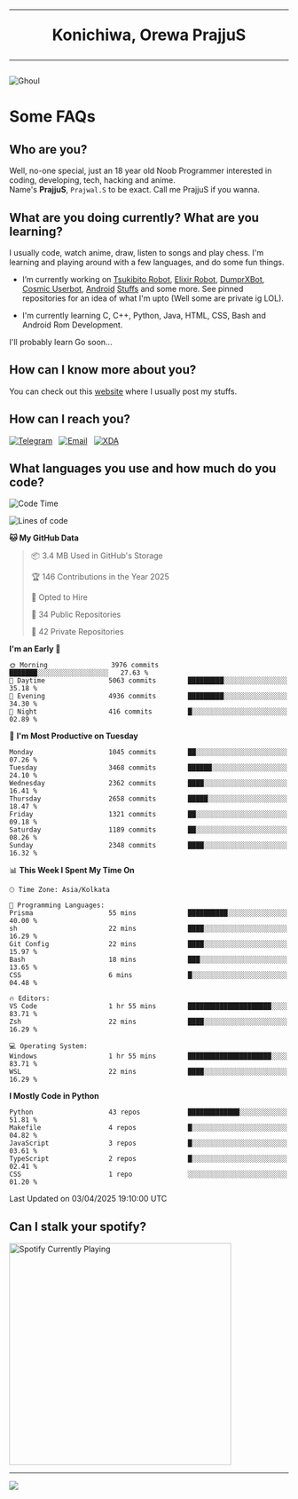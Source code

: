<h1 align="center"><hr>Konichiwa, Orewa PrajjuS<hr></h1>


<img src="https://telegra.ph/file/6041d22c64479ee5ff802.jpg" alt="Ghoul"/>


<h1>Some FAQs</h1>


<h2>Who are you?</h2>

Well, no-one special, just an 18 year old Noob Programmer interested in coding, developing, tech, hacking and anime.
<br>
Name's <b>PrajjuS</b>, <code>Prajwal.S</code> to be exact. Call me PrajjuS if you wanna.


<h2>What are you doing currently? What are you learning?</h2>

I usually code, watch anime, draw, listen to songs and play chess. I'm learning and playing around with a few languages, and do some fun things.

- I’m currently working on <a href="Https://t.me/PrajjuSAssistantBot">Tsukibito Robot</a>, <a href="https://t.me/projectelixir_bot">Elixir Robot</a>, <a href="https://t.me/DumprXBot">DumprXBot</a>, <a href="https://github.com/SkyLab-Devs/CosmicUserbot">Cosmic Userbot</a>, <a href="https://github.com/Noob-OS">Android</a> <a href="https://github.com/PrajjuS/device_xiaomi_vince">Stuffs</a> and some more. See pinned repositories for an idea of what I'm upto (Well some are private ig LOL).

- I'm currently learning C, C++, Python, Java, HTML, CSS, Bash and Android Rom Development.

I'll probably learn Go soon...


<h2>How can I know more about you?</h2>

You can check out this <a href="https://prajjus.website">website</a> where I usually post my stuffs.


<h2>How can I reach you?</h2>

<a href="https://t.me/PrajjuS"><img src="https://img.shields.io/badge/PrajjuS-2CA5E0?style=flat-square&logo=telegram&logoColor=white" alt="Telegram"/></a>&nbsp;&nbsp;&nbsp;<a href="theprajjus@gmail.com"><img src="https://img.shields.io/badge/theprajjus@gmail.com-D14836?style=flat-square&logo=gmail&logoColor=white" alt="Email"/></a>&nbsp;&nbsp;&nbsp;<a href="https://forum.xda-developers.com/m/prajjus.10388799/"><img src="https://img.shields.io/badge/PrajjuS-F59714?style=flat-square&logo=xda-developers&logoColor=white" alt="XDA"/></a>


<h2>What languages you use and how much do you code?</h2>

<!--START_SECTION:waka-->
![Code Time](http://img.shields.io/badge/Code%20Time-943%20hrs%2025%20mins-blue)

![Lines of code](https://img.shields.io/badge/From%20Hello%20World%20I%27ve%20Written-1.3%20million%20lines%20of%20code-blue)

**🐱 My GitHub Data** 

> 📦 3.4 MB Used in GitHub's Storage 
 > 
> 🏆 146 Contributions in the Year 2025
 > 
> 💼 Opted to Hire
 > 
> 📜 34 Public Repositories 
 > 
> 🔑 42 Private Repositories 
 > 
**I'm an Early 🐤** 

```text
🌞 Morning                3976 commits        ███████░░░░░░░░░░░░░░░░░░   27.63 % 
🌆 Daytime                5063 commits        █████████░░░░░░░░░░░░░░░░   35.18 % 
🌃 Evening                4936 commits        █████████░░░░░░░░░░░░░░░░   34.30 % 
🌙 Night                  416 commits         █░░░░░░░░░░░░░░░░░░░░░░░░   02.89 % 
```
📅 **I'm Most Productive on Tuesday** 

```text
Monday                   1045 commits        ██░░░░░░░░░░░░░░░░░░░░░░░   07.26 % 
Tuesday                  3468 commits        ██████░░░░░░░░░░░░░░░░░░░   24.10 % 
Wednesday                2362 commits        ████░░░░░░░░░░░░░░░░░░░░░   16.41 % 
Thursday                 2658 commits        █████░░░░░░░░░░░░░░░░░░░░   18.47 % 
Friday                   1321 commits        ██░░░░░░░░░░░░░░░░░░░░░░░   09.18 % 
Saturday                 1189 commits        ██░░░░░░░░░░░░░░░░░░░░░░░   08.26 % 
Sunday                   2348 commits        ████░░░░░░░░░░░░░░░░░░░░░   16.32 % 
```


📊 **This Week I Spent My Time On** 

```text
🕑︎ Time Zone: Asia/Kolkata

💬 Programming Languages: 
Prisma                   55 mins             ██████████░░░░░░░░░░░░░░░   40.00 % 
sh                       22 mins             ████░░░░░░░░░░░░░░░░░░░░░   16.29 % 
Git Config               22 mins             ████░░░░░░░░░░░░░░░░░░░░░   15.97 % 
Bash                     18 mins             ███░░░░░░░░░░░░░░░░░░░░░░   13.65 % 
CSS                      6 mins              █░░░░░░░░░░░░░░░░░░░░░░░░   04.48 % 

🔥 Editors: 
VS Code                  1 hr 55 mins        █████████████████████░░░░   83.71 % 
Zsh                      22 mins             ████░░░░░░░░░░░░░░░░░░░░░   16.29 % 

💻 Operating System: 
Windows                  1 hr 55 mins        █████████████████████░░░░   83.71 % 
WSL                      22 mins             ████░░░░░░░░░░░░░░░░░░░░░   16.29 % 
```

**I Mostly Code in Python** 

```text
Python                   43 repos            █████████████░░░░░░░░░░░░   51.81 % 
Makefile                 4 repos             █░░░░░░░░░░░░░░░░░░░░░░░░   04.82 % 
JavaScript               3 repos             █░░░░░░░░░░░░░░░░░░░░░░░░   03.61 % 
TypeScript               2 repos             █░░░░░░░░░░░░░░░░░░░░░░░░   02.41 % 
CSS                      1 repo              ░░░░░░░░░░░░░░░░░░░░░░░░░   01.20 % 
```




 Last Updated on 03/04/2025 19:10:00 UTC
<!--END_SECTION:waka-->


<h2>Can I stalk your spotify?</h2>

<a href="https://open.spotify.com/user/cotgk31v4nhw20gs5adb29jq5"><img src="https://spotify-readme-prajjus.vercel.app/api?theme=dark&rainbow=true" alt="Spotify Currently Playing" width="400px"/></a>


<hr>


<img src="https://komarev.com/ghpvc/?username=prajjus&label=Profile%20Views&color=000000&style=flat">
